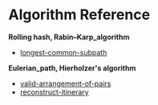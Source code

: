 # Algorithm Reference

<b>Rolling hash, Rabin–Karp_algorithm</b>

- [longest-common-subpath](hard/longest-common-subpath/README.md)

<b>Eulerian_path, Hierholzer's algorithm</b>

- [valid-arrangement-of-pairs](hard/valid-arrangement-of-pairs)
- [reconstruct-itinerary](hard/reconstruct-itinerary)

